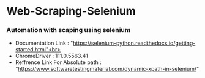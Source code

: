 # Web-Scraping-Selenium

### Automation with scaping using selenium
* Documentation Link : "https://selenium-python.readthedocs.io/getting-started.html"<br>
* ChromeDriver : 111.0.5563.41
* Reffrence Link For Absolute path : "https://www.softwaretestingmaterial.com/dynamic-xpath-in-selenium/"
